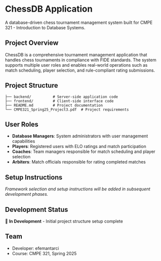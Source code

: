 # ChessDB Application

A database-driven chess tournament management system built for CMPE 321 - Introduction to Database Systems.

## Project Overview

ChessDB is a comprehensive tournament management application that handles chess tournaments in compliance with FIDE standards. The system supports multiple user roles and enables real-world operations such as match scheduling, player selection, and rule-compliant rating submissions.

## Project Structure

```
├── backend/          # Server-side application code
├── frontend/         # Client-side interface code
├── README.md         # Project documentation
└── CMPE321_Spring25_Project3.pdf  # Project requirements
```

## User Roles

- **Database Managers**: System administrators with user management capabilities
- **Players**: Registered users with ELO ratings and match participation
- **Coaches**: Team managers responsible for match scheduling and player selection
- **Arbiters**: Match officials responsible for rating completed matches

## Setup Instructions

*Framework selection and setup instructions will be added in subsequent development phases.*

## Development Status

🚧 **In Development** - Initial project structure setup complete

## Team

- Developer: efemantarci
- Course: CMPE 321, Spring 2025
